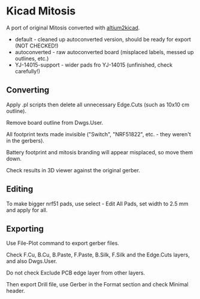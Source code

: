 Kicad Mitosis
=============

A port of original Mitosis converted with [altium2kicad](https://github.com/thesourcerer8/altium2kicad).

* default - cleaned up autoconverted version, should be ready for export (NOT CHECKED!)
* autoconverted - raw autoconverted board (misplaced labels, messed up outlines, etc.)
* YJ-14015-support - wider pads fro YJ-14015 (unfinished, check carefully!)

Converting
----------

Apply .pl scripts then delete all unnecessary Edge.Cuts (such as 10x10 cm outline).

Remove board outline from Dwgs.User.

All footprint texts made invisible ("Switch", "NRF51822", etc. - they weren't in the gerbers).

Battery footprint and mitosis branding will appear misplaced, so move them down.

Check results in 3D viewer against the original gerber.

Editing
-------

To make bigger nrf51 pads, use select - Edit All Pads, set width to 2.5 mm and apply for all.


Exporting
---------

Use File-Plot command to export gerber files.

Check F.Cu, B.Cu, B.Paste, F.Paste, B.Silk, F.Silk and the Edge.Cuts layers, and also Dwgs.User.

Do not check Exclude PCB edge layer from other layers.

Then export Drill file, use Gerber in the Format section and check Minimal header.






